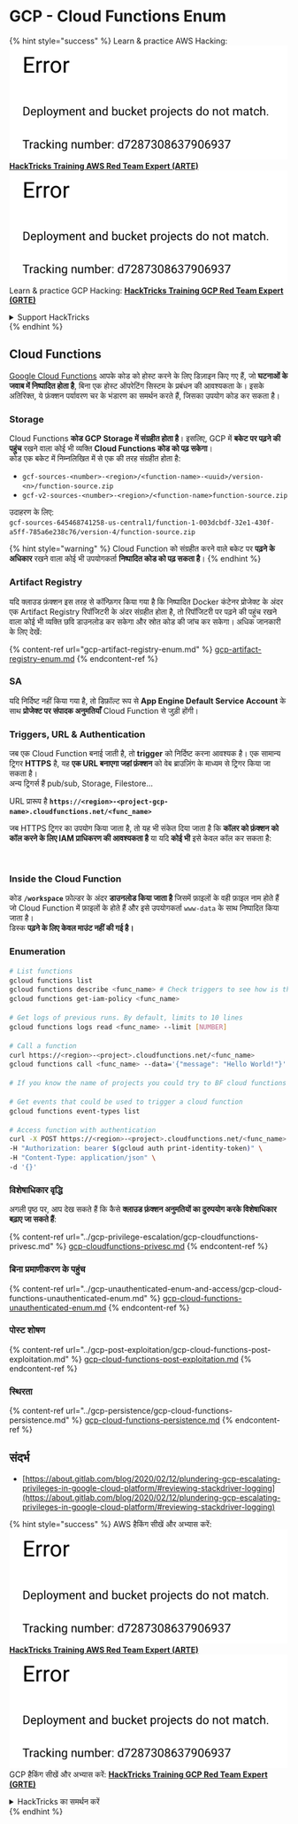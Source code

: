 # GCP - Cloud Functions Enum

{% hint style="success" %}
Learn & practice AWS Hacking:<img src="../../../.gitbook/assets/image (1) (1).png" alt="" data-size="line">[**HackTricks Training AWS Red Team Expert (ARTE)**](https://training.hacktricks.xyz/courses/arte)<img src="../../../.gitbook/assets/image (1) (1).png" alt="" data-size="line">\
Learn & practice GCP Hacking: <img src="../../../.gitbook/assets/image (2).png" alt="" data-size="line">[**HackTricks Training GCP Red Team Expert (GRTE)**<img src="../../../.gitbook/assets/image (2).png" alt="" data-size="line">](https://training.hacktricks.xyz/courses/grte)

<details>

<summary>Support HackTricks</summary>

* Check the [**subscription plans**](https://github.com/sponsors/carlospolop)!
* **Join the** 💬 [**Discord group**](https://discord.gg/hRep4RUj7f) or the [**telegram group**](https://t.me/peass) or **follow** us on **Twitter** 🐦 [**@hacktricks\_live**](https://twitter.com/hacktricks\_live)**.**
* **Share hacking tricks by submitting PRs to the** [**HackTricks**](https://github.com/carlospolop/hacktricks) and [**HackTricks Cloud**](https://github.com/carlospolop/hacktricks-cloud) github repos.

</details>
{% endhint %}

## Cloud Functions <a href="#reviewing-cloud-functions" id="reviewing-cloud-functions"></a>

[Google Cloud Functions](https://cloud.google.com/functions/) आपके कोड को होस्ट करने के लिए डिज़ाइन किए गए हैं, जो **घटनाओं के जवाब में निष्पादित होता है**, बिना एक होस्ट ऑपरेटिंग सिस्टम के प्रबंधन की आवश्यकता के। इसके अतिरिक्त, ये फ़ंक्शन पर्यावरण चर के भंडारण का समर्थन करते हैं, जिसका उपयोग कोड कर सकता है।

### Storage

Cloud Functions **कोड GCP Storage में संग्रहीत होता है**। इसलिए, GCP में **बकेट पर पढ़ने की पहुंच** रखने वाला कोई भी व्यक्ति **Cloud Functions कोड को पढ़ सकेगा**।\
कोड एक बकेट में निम्नलिखित में से एक की तरह संग्रहीत होता है:

* `gcf-sources-<number>-<region>/<function-name>-<uuid>/version-<n>/function-source.zip`
* `gcf-v2-sources-<number>-<region>/<function-name>function-source.zip`

उदाहरण के लिए:\
`gcf-sources-645468741258-us-central1/function-1-003dcbdf-32e1-430f-a5ff-785a6e238c76/version-4/function-source.zip`

{% hint style="warning" %}
Cloud Function को संग्रहीत करने वाले बकेट पर **पढ़ने के अधिकार** रखने वाला कोई भी उपयोगकर्ता **निष्पादित कोड को पढ़ सकता है**।
{% endhint %}

### Artifact Registry

यदि क्लाउड फ़ंक्शन इस तरह से कॉन्फ़िगर किया गया है कि निष्पादित Docker कंटेनर प्रोजेक्ट के अंदर एक Artifact Registry रिपॉजिटरी के अंदर संग्रहीत होता है, तो रिपॉजिटरी पर पढ़ने की पहुंच रखने वाला कोई भी व्यक्ति छवि डाउनलोड कर सकेगा और स्रोत कोड की जांच कर सकेगा। अधिक जानकारी के लिए देखें:

{% content-ref url="gcp-artifact-registry-enum.md" %}
[gcp-artifact-registry-enum.md](gcp-artifact-registry-enum.md)
{% endcontent-ref %}

### SA

यदि निर्दिष्ट नहीं किया गया है, तो डिफ़ॉल्ट रूप से **App Engine Default Service Account** के साथ **प्रोजेक्ट पर संपादक अनुमतियाँ** Cloud Function से जुड़ी होंगी।

### Triggers, URL & Authentication

जब एक Cloud Function बनाई जाती है, तो **trigger** को निर्दिष्ट करना आवश्यक है। एक सामान्य ट्रिगर **HTTPS** है, यह **एक URL बनाएगा जहां फ़ंक्शन** को वेब ब्राउज़िंग के माध्यम से ट्रिगर किया जा सकता है।\
अन्य ट्रिगर्स हैं pub/sub, Storage, Filestore...

URL प्रारूप है **`https://<region>-<project-gcp-name>.cloudfunctions.net/<func_name>`**

जब HTTPS ट्रिगर का उपयोग किया जाता है, तो यह भी संकेत दिया जाता है कि **कॉलर को फ़ंक्शन को कॉल करने के लिए IAM प्राधिकरण की आवश्यकता है** या यदि **कोई भी** इसे केवल कॉल कर सकता है:

<figure><img src="../../../.gitbook/assets/image (19).png" alt=""><figcaption></figcaption></figure>

### Inside the Cloud Function

कोड **`/workspace`** फ़ोल्डर के अंदर **डाउनलोड किया जाता है** जिसमें फ़ाइलों के वही फ़ाइल नाम होते हैं जो Cloud Function में फ़ाइलों के होते हैं और इसे उपयोगकर्ता `www-data` के साथ निष्पादित किया जाता है।\
डिस्क **पढ़ने के लिए केवल माउंट नहीं की गई है।**

### Enumeration
```bash
# List functions
gcloud functions list
gcloud functions describe <func_name> # Check triggers to see how is this function invoked
gcloud functions get-iam-policy <func_name>

# Get logs of previous runs. By default, limits to 10 lines
gcloud functions logs read <func_name> --limit [NUMBER]

# Call a function
curl https://<region>-<project>.cloudfunctions.net/<func_name>
gcloud functions call <func_name> --data='{"message": "Hello World!"}'

# If you know the name of projects you could try to BF cloud functions names

# Get events that could be used to trigger a cloud function
gcloud functions event-types list

# Access function with authentication
curl -X POST https://<region>-<project>.cloudfunctions.net/<func_name> \
-H "Authorization: bearer $(gcloud auth print-identity-token)" \
-H "Content-Type: application/json" \
-d '{}'
```
### विशेषाधिकार वृद्धि

अगली पृष्ठ पर, आप देख सकते हैं कि कैसे **क्लाउड फ़ंक्शन अनुमतियों का दुरुपयोग करके विशेषाधिकार बढ़ाए जा सकते हैं**:

{% content-ref url="../gcp-privilege-escalation/gcp-cloudfunctions-privesc.md" %}
[gcp-cloudfunctions-privesc.md](../gcp-privilege-escalation/gcp-cloudfunctions-privesc.md)
{% endcontent-ref %}

### बिना प्रमाणीकरण के पहुंच

{% content-ref url="../gcp-unauthenticated-enum-and-access/gcp-cloud-functions-unauthenticated-enum.md" %}
[gcp-cloud-functions-unauthenticated-enum.md](../gcp-unauthenticated-enum-and-access/gcp-cloud-functions-unauthenticated-enum.md)
{% endcontent-ref %}

### पोस्ट शोषण

{% content-ref url="../gcp-post-exploitation/gcp-cloud-functions-post-exploitation.md" %}
[gcp-cloud-functions-post-exploitation.md](../gcp-post-exploitation/gcp-cloud-functions-post-exploitation.md)
{% endcontent-ref %}

### स्थिरता

{% content-ref url="../gcp-persistence/gcp-cloud-functions-persistence.md" %}
[gcp-cloud-functions-persistence.md](../gcp-persistence/gcp-cloud-functions-persistence.md)
{% endcontent-ref %}

## संदर्भ

* [https://about.gitlab.com/blog/2020/02/12/plundering-gcp-escalating-privileges-in-google-cloud-platform/#reviewing-stackdriver-logging](https://about.gitlab.com/blog/2020/02/12/plundering-gcp-escalating-privileges-in-google-cloud-platform/#reviewing-stackdriver-logging)

{% hint style="success" %}
AWS हैकिंग सीखें और अभ्यास करें:<img src="../../../.gitbook/assets/image (1) (1).png" alt="" data-size="line">[**HackTricks Training AWS Red Team Expert (ARTE)**](https://training.hacktricks.xyz/courses/arte)<img src="../../../.gitbook/assets/image (1) (1).png" alt="" data-size="line">\
GCP हैकिंग सीखें और अभ्यास करें: <img src="../../../.gitbook/assets/image (2).png" alt="" data-size="line">[**HackTricks Training GCP Red Team Expert (GRTE)**<img src="../../../.gitbook/assets/image (2).png" alt="" data-size="line">](https://training.hacktricks.xyz/courses/grte)

<details>

<summary>HackTricks का समर्थन करें</summary>

* [**सदस्यता योजनाएँ**](https://github.com/sponsors/carlospolop) देखें!
* **💬 [**Discord समूह**](https://discord.gg/hRep4RUj7f) या [**टेलीग्राम समूह**](https://t.me/peass) में शामिल हों या **Twitter** पर हमें **फॉलो करें** 🐦 [**@hacktricks\_live**](https://twitter.com/hacktricks\_live)**.**
* **हैकिंग ट्रिक्स साझा करें और [**HackTricks**](https://github.com/carlospolop/hacktricks) और [**HackTricks Cloud**](https://github.com/carlospolop/hacktricks-cloud) गिटहब रिपोजिटरी में PR सबमिट करें।**

</details>
{% endhint %}

